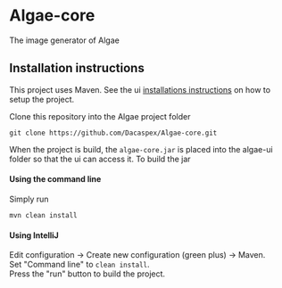 # Algae-core
The image generator of Algae

## Installation instructions
This project uses Maven. See the ui [installations instructions](https://github.com/Dacaspex/Algae-ui/blob/master/README.md) on how to setup the project. 

Clone this repository into the Algae project folder
```
git clone https://github.com/Dacaspex/Algae-core.git
```
When the project is build, the `algae-core.jar` is placed into the algae-ui folder so that the ui can access it. To build the jar

#### Using the command line
Simply run
```
mvn clean install
```
#### Using IntelliJ
Edit configuration -> Create new configuration (green plus) -> Maven.  
Set "Command line" to `clean install`.  
Press the "run" button to build the project.

